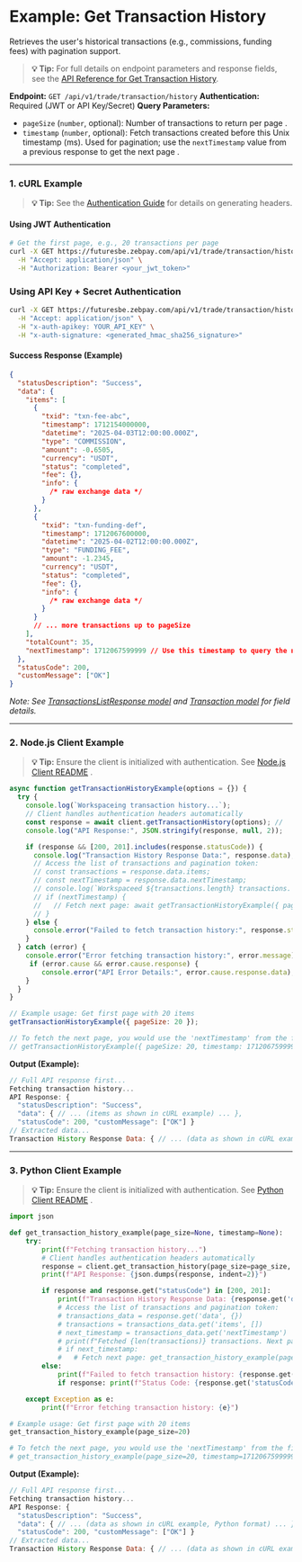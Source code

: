 # Example: Get Transaction History

Retrieves the user's historical transactions (e.g., commissions, funding fees) with pagination support.

> **💡 Tip:** For full details on endpoint parameters and response fields, see the [API Reference for Get Transaction History](../../../reference-docs/private-endpoints/trade.md#get-txn-history).

**Endpoint:** `GET /api/v1/trade/transaction/history`
**Authentication:** Required (JWT or API Key/Secret)
**Query Parameters:**

* `pageSize` (`number`, optional): Number of transactions to return per page .
* `timestamp` (`number`, optional): Fetch transactions created before this Unix timestamp (ms). Used for pagination; use the `nextTimestamp` value from a previous response to get the next page .

-----

### 1. cURL Example

> **💡 Tip:** See the [Authentication Guide](../../../reference-docs/authentication.md) for details on generating headers.

#### Using JWT Authentication

```bash
# Get the first page, e.g., 20 transactions per page
curl -X GET https://futuresbe.zebpay.com/api/v1/trade/transaction/history?pageSize=20 \
  -H "Accept: application/json" \
  -H "Authorization: Bearer <your_jwt_token>"
```

### Using API Key + Secret Authentication

```bash
curl -X GET https://futuresbe.zebpay.com/api/v1/trade/transaction/history?pageSize=20 \
  -H "Accept: application/json" \
  -H "x-auth-apikey: YOUR_API_KEY" \
  -H "x-auth-signature: <generated_hmac_sha256_signature>"
```

#### Success Response (Example)

```json
{
  "statusDescription": "Success",
  "data": {
    "items": [
      {
        "txid": "txn-fee-abc",
        "timestamp": 1712154000000,
        "datetime": "2025-04-03T12:00:00.000Z",
        "type": "COMMISSION",
        "amount": -0.6505,
        "currency": "USDT",
        "status": "completed",
        "fee": {},
        "info": {
          /* raw exchange data */
        }
      },
      {
        "txid": "txn-funding-def",
        "timestamp": 1712067600000,
        "datetime": "2025-04-02T12:00:00.000Z",
        "type": "FUNDING_FEE",
        "amount": -1.2345,
        "currency": "USDT",
        "status": "completed",
        "fee": {},
        "info": {
          /* raw exchange data */
        }
      }
      // ... more transactions up to pageSize
    ],
    "totalCount": 35,
    "nextTimestamp": 1712067599999 // Use this timestamp to query the next page
  },
  "statusCode": 200,
  "customMessage": ["OK"]
}
```

*Note: See [TransactionsListResponse model](../../../reference-docs/data-models.md#transactionslistresponse) and [Transaction model](../../../reference-docs/data-models.md#transaction) for field details.*

-----

### 2\. Node.js Client Example

> **💡 Tip:** Ensure the client is initialized with authentication. See [Node.js Client README](../../../clients/http/node/README.md) .

```javascript
async function getTransactionHistoryExample(options = {}) {
  try {
    console.log(`Workspaceing transaction history...`);
    // Client handles authentication headers automatically
    const response = await client.getTransactionHistory(options); //
    console.log("API Response:", JSON.stringify(response, null, 2));

    if (response && [200, 201].includes(response.statusCode)) {
      console.log("Transaction History Response Data:", response.data);
      // Access the list of transactions and pagination token:
      // const transactions = response.data.items;
      // const nextTimestamp = response.data.nextTimestamp;
      // console.log(`Workspaceed ${transactions.length} transactions. Next page timestamp: ${nextTimestamp}`);
      // if (nextTimestamp) {
      //   // Fetch next page: await getTransactionHistoryExample({ pageSize: options.pageSize, timestamp: nextTimestamp });
      // }
    } else {
      console.error("Failed to fetch transaction history:", response.statusDescription);
    }
  } catch (error) {
    console.error("Error fetching transaction history:", error.message);
     if (error.cause && error.cause.response) {
        console.error("API Error Details:", error.cause.response.data);
    }
  }
}

// Example usage: Get first page with 20 items
getTransactionHistoryExample({ pageSize: 20 });

// To fetch the next page, you would use the 'nextTimestamp' from the first response:
// getTransactionHistoryExample({ pageSize: 20, timestamp: 1712067599999 }); // Example timestamp
```

**Output (Example):**

```js
// Full API response first...
Fetching transaction history...
API Response: {
  "statusDescription": "Success",
  "data": { // ... (items as shown in cURL example) ... },
  "statusCode": 200, "customMessage": ["OK"] }
// Extracted data...
Transaction History Response Data: { // ... (data as shown in cURL example) ... }
```

-----

### 3\. Python Client Example

> **💡 Tip:** Ensure the client is initialized with authentication. See [Python Client README](../../../clients/http/python/README.md) .

```python
import json

def get_transaction_history_example(page_size=None, timestamp=None):
    try:
        print(f"Fetching transaction history...")
        # Client handles authentication headers automatically
        response = client.get_transaction_history(page_size=page_size, timestamp=timestamp) #
        print(f"API Response: {json.dumps(response, indent=2)}")

        if response and response.get("statusCode") in [200, 201]:
            print(f"Transaction History Response Data: {response.get('data')}")
            # Access the list of transactions and pagination token:
            # transactions_data = response.get('data', {})
            # transactions = transactions_data.get('items', [])
            # next_timestamp = transactions_data.get('nextTimestamp')
            # print(f"Fetched {len(transactions)} transactions. Next page timestamp: {next_timestamp}")
            # if next_timestamp:
            #   # Fetch next page: get_transaction_history_example(page_size=page_size, timestamp=next_timestamp)
        else:
            print(f"Failed to fetch transaction history: {response.get('statusDescription')}")
            if response: print(f"Status Code: {response.get('statusCode')}")

    except Exception as e:
        print(f"Error fetching transaction history: {e}")

# Example usage: Get first page with 20 items
get_transaction_history_example(page_size=20)

# To fetch the next page, you would use the 'nextTimestamp' from the first response:
# get_transaction_history_example(page_size=20, timestamp=1712067599999) # Example timestamp
```

**Output (Example):**

```js
// Full API response first...
Fetching transaction history...
API Response: {
  "statusDescription": "Success",
  "data": { // ... (data as shown in cURL example, Python format) ... },
  "statusCode": 200, "customMessage": ["OK"] }
// Extracted data...
Transaction History Response Data: { // ... (data as shown in cURL example, Python format) ... }
```

